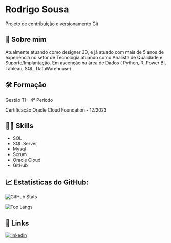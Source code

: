 
# Rodrigo Sousa

Projeto de contribuição e versionamento Git




## 🚀 Sobre mim
Atualmente atuando como designer 3D, e já atuado com mais de 5 anos de experiência no setor de Tecnologia atuando como Analista de Qualidade e Suporte/Implantação. Em ascenção na área de Dados ( Python, R, Power BI, Tableau, SQL, DataWarehouse)


## 🛠 Formação  
Gestão TI - 4ª Período

Certificação Oracle Cloud Foundation - 12/2023


## 🧑‍💻 Skills

* SQL
* SQL Server 
* Mysql
* Scrum
* Oracle Cloud
* GitHub

## 📈 Estatísticas do GitHub:
![GitHub Stats](https://github-readme-stats.vercel.app/api?username=santosanders&theme=transparent&bg_color=000&border_color=30A3DC&show_icons=true&icon_color=30A3DC&title_color=E94D5F&text_color=FFF)


![Top Langs](https://github-readme-stats-git-masterrstaa-rickstaa.vercel.app/api/top-langs/?username=santosanders&layout=compact&bg_color=000&border_color=30A3DC&title_color=E94D5F&text_color=FFF)
## 🔗 Links

[![linkedin](https://img.shields.io/badge/linkedin-0A66C2?style=for-the-badge&logo=linkedin&logoColor=white)](https://www.linkedin.com/in/rodrigo-sousa-135730109//)

